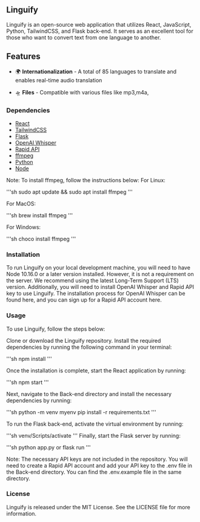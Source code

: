## Linguify
Linguify is an open-source web application that utilizes React, JavaScript, Python, TailwindCSS, and Flask back-end. It serves as an excellent tool for those who want to convert text from one language to another.

## Features
- 🌍 **Internationalization** - A total of 85 languages to translate and enables real-time audio translation

- 🛸 **Files** - Compatible with various files like mp3,m4a, 

### Dependencies
- [React](https://reactjs.org/)
- [TailwindCSS](https://tailwindcss.com/)
- [Flask](https://flask.palletsprojects.com/en/2.0.x/)
- [OpenAI Whisper](https://github.com/openai/whisper)
- [Rapid API](https://rapidapi.com/)
- [ffmpeg](https://ffmpeg.org/)
- [Python](https://www.python.org/)
- [Node](https://nodejs.org/en/)

Note: To install ffmpeg, follow the instructions below:
For Linux:

'''sh
sudo apt update && sudo apt install ffmpeg
'''

For MacOS:

'''sh
brew install ffmpeg
'''

For Windows:

'''sh
choco install ffmpeg
'''

### Installation
To run Linguify on your local development machine, you will need to have Node 10.16.0 or a later version installed. However, it is not a requirement on the server. We recommend using the latest Long-Term Support (LTS) version. Additionally, you will need to install OpenAI Whisper and Rapid API key to use Linguify. The installation process for OpenAI Whisper can be found here, and you can sign up for a Rapid API account here.

### Usage
To use Linguify, follow the steps below:

Clone or download the Linguify repository.
Install the required dependencies by running the following command in your terminal:

'''sh
npm install
'''

Once the installation is complete, start the React application by running:

'''sh
npm start
'''

Next, navigate to the Back-end directory and install the necessary dependencies by running:

'''sh
python -m venv myenv
pip install -r requirements.txt
'''

To run the Flask back-end, activate the virtual environment by running:

'''sh
venv/Scripts/activate
'''
Finally, start the Flask server by running:

'''sh
python app.py or flask run
'''

Note: The necessary API keys are not included in the repository. You will need to create a Rapid API account and add your API key to the .env file in the Back-end directory. You can find the .env.example file in the same directory.

### License
Linguify is released under the MIT License. See the LICENSE file for more information.